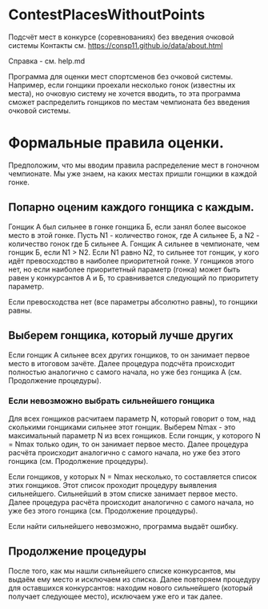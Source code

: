 # ContestPlacesWithoutPoints
Подсчёт мест в конкурсе (соревнованиях) без введения очковой системы
Контакты см. https://consp11.github.io/data/about.html

Справка - см. help.md

Программа для оценки мест спортсменов без очковой системы.
Например, если гонщики проехали несколько гонок (известны их места), но очковую систему не хочется вводить, то эта программа сможет распределить гонщиков по местам чемпионата без введения очковой системы.

# Формальные правила оценки.
Предположим, что мы вводим правила распределение мест в гоночном чемпионате.
Мы уже знаем, на каких местах пришли гонщики в каждой гонке.

## Попарно оценим каждого гонщика с каждым.
Гонщик А был сильнее в гонке гонщика Б, если занял более высокое место в этой гонке.
Пусть N1 - количество гонок, где A сильнее Б, а N2 - количество гонок где Б сильнее А.
Гонщик А сильнее в чемпионате, чем гонщик Б, если N1 > N2.
Если N1 равно N2, то сильнее тот гонщик, у кого идёт превосходство в наиболее приоритетной гонке.
У гонщиков этого нет, но если наиболее приоритетный параметр (гонка) может быть равен у конкурсантов А и Б, то сравнивается следующий по приоритету параметр.

Если превосходства нет (все параметры абсолютно равны), то гонщики равны.

## Выберем гонщика, который лучше других
Если гонщик А сильнее всех других гонщиков, то он занимает первое место в итоговом зачёте.
Далее процедура подсчёта происходит полностью аналогично с самого начала, но уже без гонщика А (см. Продолжение процедуры).

### Если невозможно выбрать сильнейшего гонщика
Для всех гонщиков расчитаем параметр N, который говорит о том, над сколькими гонщиками сильнее этот гонщик.
Выберем Nmax - это максимальный параметр N из всех гонщиков.
Если гонщик, у которого N = Nmax только один, то он занимает первое место. Далее процедура расчёта происходит аналогично с самого начала, но уже без этого гонщика (см. Продолжение процедуры).

Если гонщиков, у которых N = Nmax несколько, то составляется список этих гонщиков. Этот список проходит процедуру выявления сильнейшего.
Сильнейший в этом списке занимает первое место. Далее процедура расчёта происходит аналогично с самого начала, но уже без этого гонщика (см. Продолжение процедуры).

Если найти сильнейшего невозможно, программа выдаёт ошибку.

## Продолжение процедуры
После того, как мы нашли сильнейшего списке конкурсантов, мы выдаём ему место и исключаем из списка.
Далее повторяем процедуру для оставшихся конкурсантов: находим нового сильнейшего (который получает следующее место), исключаем уже его и так далее.
